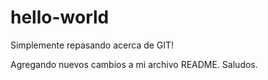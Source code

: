# hello-world
Simplemente repasando acerca de GIT!

Agregando nuevos cambios a mi archivo README.
Saludos.
